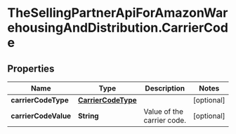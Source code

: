 # TheSellingPartnerApiForAmazonWarehousingAndDistribution.CarrierCode

## Properties

Name | Type | Description | Notes
------------ | ------------- | ------------- | -------------
**carrierCodeType** | [**CarrierCodeType**](CarrierCodeType.md) |  | [optional] 
**carrierCodeValue** | **String** | Value of the carrier code. | [optional] 


